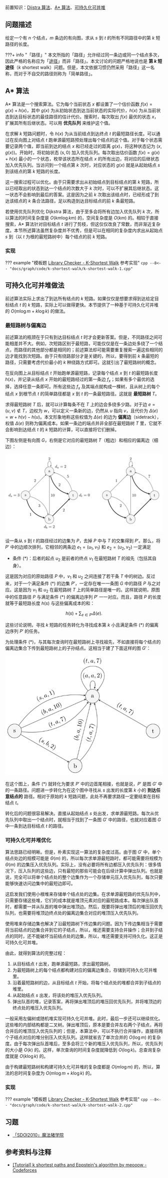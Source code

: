 前置知识：[Dijstra 算法](./shortest-path.md#dijkstra-算法)、[A\* 算法](../search/astar.md)、[可持久化可并堆](../ds/persistent-heap.md)

## 问题描述

给定一个有 $n$ 个结点，$m$ 条边的有向图，求从 $s$ 到 $t$ 的所有不同路径中的第 $k$ 短路径的长度。

???+ info "「路径」"
    本文所指的「路径」允许经过同一条边或同一个结点多次，因此严格的名称应为「[途径](./concept.md#路径)」而非「路径」。本文讨论的问题严格地说也是 **第 $k$ 短途径**（$k$ shortest walk）问题。但是，本文依据习惯仍然采用「路径」这一名称，而对于不自交的路径则称为「简单路径」。

## A\* 算法

A\* 算法是一个搜索算法。它为每个当前状态 $x$ 都设置了一个估价函数 $f(x)=g(x)+h(x)$，其中 $g(x)$ 为从初始状态到达当前状态的实际代价，$h(x)$ 为从当前状态到达目标状态的最佳路径的估计代价。搜索时，每次取出 $f(x)$ 最优的状态 $x$，扩展其所有后继状态。可以用 **优先队列** 来维护这个值。

在求解 $k$ 短路问题时，令 $h(x)$ 为从当前结点到达终点 $t$ 的最短路径长度。可以通过在反向图上对结点 $t$ 跑单源最短路预处理出每个结点的这个值。对于每个状态需要记录两个值，即当前到达的结点 $x$ 和已经走过的距离 $g(x)$，将这种状态记为 $(x,g(x))$。开始时，将初始状态 $(s,0)$ 加入优先队列。每次取出估价函数 $f(x)=g(x)+h(x)$ 最小的一个状态，枚举该状态所在结点 $x$ 的所有出边，将对应的后继状态加入优先队列。当访问到一个结点第 $k$ 次时，对应状态的 $g(x)$ 就是从起始结点 $s$ 到该结点的第 $k$ 短路的长度。

这一搜索过程可以优化。由于只需要求出从初始结点到目标结点的第 $k$ 短路，所以已经取出的状态到达一个结点的次数大于 $k$ 次时，可以不扩展其后继状态。这一状态不会影响到最后的答案。这是因为之前 $k$ 次取出该结点时，已经形成了到达该结点的 $k$ 条合法路径，足以构造到达目标结点的前 $k$ 条最短路。

若使用优先队列优化 Dijkstra 算法，由于至多会将所有边加入优先队列 $k$ 次，所以算法的时间复杂度是 $O(km\log km)$ 的，空间复杂度是 $O(km)$ 的。相较于直接搜索，A\* 算法针对目标结点 $t$ 进行了剪枝，但这仅仅改良了常数，而非渐近复杂度。本节所述算法虽然复杂度并不优秀，但是可以在相同的复杂度内求出从起始点 $s$ 到（以 $t$ 为根的最短路树中）每个结点的前 $k$ 短路。

### 实现

??? example "模板题 [Library Checker - K-Shortest Walk](https://judge.yosupo.jp/problem/k_shortest_walk) 参考实现"
    ```cpp
    --8<-- "docs/graph/code/k-shortest-walk/k-shortest-walk-1.cpp"
    ```

## 可持久化可并堆做法

前述算法实际上求出了到达所有结点的 $k$ 短路。如果仅仅是想要求得到达给定目标结点 $t$ 的 $k$ 短路，实际上可以做得更快。本节提供了一种基于可持久化可并堆的 $O(m\log m+k\log k)$ 的做法。

### 最短路树与偏离边

前述算法的瓶颈在于只有到达目标结点 $t$ 时才会更新答案。但是，不同路径之间可能相差并不大。例如，次短路区别于最短路，可能仅仅是在一条边处多绕了一个结点，而路径的其他部分都是相同的；前述算法却可能需要重复搜索一遍这些相同的边才能找到次短路。由于只有绕路部分才是关键的，所以，要得到前 $k$ 条最短的路径，只需要考虑代价最小的 $k$ 种绕路方式即可。这就引出了最短路树的概念。

在反向图上从目标结点 $t$ 开始跑单源最短路，记录每个结点 $x$ 到 $t$ 的最短路长度 $h(x)$，并记录从结点 $x$ 开始的最短路经过的第一条边 $f_x$；如果有多个最优的选择，选择任意一条即可。所有这些边 $f_x$ 及其端点就构成一棵树，且从树上的每个结点 $x$ 到根节点 $t$ 的简单路径都是 $x$ 到 $t$ 的一条最短路径。这就是 **最短路树**  $T$。

求得最短路树 $T$ 后，就可以计算每条不在 $T$ 上的边会多绕多少路。对于边 $e=(u,v)\notin T$，边权为 $w$，可以定义一条新的边，仍然从 $u$ 指向 $v$，且代价为 $\Delta(e)=w + h(v) - h(u)$。本文形象地称这些权值为 $\Delta(e)$ 的边为 **偏离边**（sidetrack），权值 $\Delta(e)$ 则称为偏离成本。如果一条边的端点并非全部在最短路树 $T$ 里，它就不会影响到达结点 $t$ 的 $k$ 短路的计算，可以直接将它们删掉。

下图左侧是有向图 $G$，右侧是它对应的最短路树 $T$（粗边）和相应的偏离边（细边）：

![](./images/k-shortest-path-1.svg)

设一条从 $s$ 到 $t$ 的路径经过的边集为 $P$，去掉 $P$ 中与 $T$ 的交集得到 $P'$。那么，将 $P'$ 中的边顺次排列，它相邻的两条边 $e_1=(u_1,v_1)$ 和 $e_2=(u_2,v_2)$ 一定满足

-   条件 $(*)$：后者的起点 $u_2$ 是前者的终点 $v_1$ 在最短路树 $T$ 的祖先（包括其自身）。

这是因为对应的原始路径 $P$ 中，$v_1$ 和 $u_2$ 之间连接了若干条 $T$ 中的树边。反过来，对于一个满足条件 $(*)$ 的边集 $P'$，一定存在唯一一条图 $G$ 中的路径 $P$ 与之对应。这是因为 $v_1$ 和 $u_2$ 在最短路树 $T$ 上的简单路径是唯一的。这样就说明，原图中的任意路径 $P$ 与满足条件 $(*)$ 的偏离边序列 $P'$ 一一对应。而且，路径 $P$ 的长度就等于最短路长度 $h(s)$ 与这些偏离成本的和：

$$
h(s)+\sum_{e\in P'}\Delta(e).
$$

这些讨论说明，寻找 $k$ 短路的任务转化为寻找成本第 $k$ 小且满足条件 $(*)$ 的偏离边序列 $P'$ 的任务。

为处理条件 $(*)$，与其每次查询时在最短路树上寻找祖先，不如直接将每个结点的偏离边集合下传到最短路树上的子孙结点。这相当于建了下面这样的图 $G'$：

![](./images/k-shortest-path-2.svg)

在这个图上，条件 $(*)$ 就转化为要求 $P'$ 中的边首尾相接，也就是说，$P'$ 是图 $G'$ 中的一条路径。问题进一步转化为在这个图中寻找从 $s$ 出发的长度第 $k$ 小的 **到达任意结点的** 路径。相对于原始的 $k$ 短路问题，此处不再要求路径一定要结束在目标结点 $t$。

转化后的问题很容易解决。直接从起始结点 $s$ 处出发，求单源最短路。每次从优先队列中取出一个结点时，就相当于找到了一条图 $G'$ 中的路径，也就对应着图 $G$ 中一条到达目标结点 $t$ 的路径。

### 可持久化可并堆优化

算法思路已经明晰。但是，朴素实现这一算法的复杂度过高。由于图 $G'$ 中，单个结点处边的规模可能是 $\Theta(m)$ 的，所以每次求单源最短路时，都可能需要将规模为 $\Theta(m)$ 的边集压入优先队列。实际上，没有必要将所有边都压入优先队列：很多情况下，压入队列的这些边，只有最短的那些可能会在后续计算中弹出队列。也就是说，完全可以将单个结点处的整个边集作为一个存储单元压入优先队列，每次只要能够快速访问边集中的最短边即可。

这启发我们使用小根堆来存储单个结点处的边集。在求单源最短路的优先队列中，只需要存储这些堆，它们的成本就是堆顶元素对应的最短路成本。每次弹出队首时，都需要一并从队首的堆中弹出堆顶边。然后，既要将弹出堆顶后的堆压回优先队列，也需要将堆顶边终点处的偏离边集合对应的堆顶压入优先队列。

使用堆来存储边集也解决了沿最短路树下传边集的问题。因为下传边集相当于需要将当前结点的边集合并到它的子结点，所以，堆还需要支持合并操作；合并到子结点的同时，还不能破坏当前结点处的边集，所以，堆还需要支持可持久化。这正是可持久化可并堆。

由此，就得到算法的完整过程：

1.  从目标结点 $t$ 出发，跑单源最短路，求出最短路树。
2.  为最短路树上的每个结点都构建对应的偏离边集合，存储到可持久化可并堆里。
3.  沿着最短路树的边，从目标结点 $t$ 开始，将每个结点处的堆都合并到子结点的堆里。
4.  从起始结点 $s$ 出发，将该处的堆压入优先队列。
5.  弹出队首的堆，记录答案，再将弹出堆顶后的堆压回优先队列，并将堆顶边的终点处的堆压入优先队列。

一般采用左偏树或随机堆实现可持久化可并堆。此时，最后一步还可以继续优化。这些堆的内部结构都是二叉树。弹出堆顶后，原本是要合并左右两个子结点，再将合并后的堆顶压入优先队列的；但是，本算法中，可以不执行合并操作，直接将两个子结点对应的堆分别压入优先队列。这样就省去了单次合并的 $O(\log m)$ 的复杂度。由于每次弹出队首堆后，至多会将三个新的堆压入优先队列，所以，优先队列的大小是 $O(k)$ 的。这样，单次查询的时间复杂度就降低到 $O(\log k)$。总查询复杂度就是 $O(k\log k)$ 的。

由于构建最短路树和构建可持久化可并堆的复杂度都是 $O(m\log m)$ 的，所以，算法的总时间复杂度为 $O(m\log m+k\log k)$ 的。

### 实现

??? example "模板题 [Library Checker - K-Shortest Walk](https://judge.yosupo.jp/problem/k_shortest_walk) 参考实现"
    ```cpp
    --8<-- "docs/graph/code/k-shortest-walk/k-shortest-walk-2.cpp"
    ```

## 习题

-   [「SDOI2010」魔法猪学院](https://www.luogu.com.cn/problem/P2483)

## 参考资料与注释

-   [\[Tutorial\] k shortest paths and Eppstein's algorithm by meooow - Codeforces](https://codeforces.com/blog/entry/102085)
